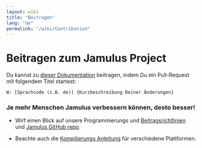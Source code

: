 ```yaml
---
layout: wiki
title: "Beitragen"
lang: "de"
permalink: "/wiki/Contribution"
---
```


# Beitragen zum Jamulus Project

Du kannst zu [dieser Dokumentation](https://github.com/jamulussoftware/jamulussoftware.github.io/) beitragen, indem Du ein Pull-Request mit folgendem Titel startest:

`W: [Sprachcode (z.B. de)] {Kurzbeschreibung Deiner Änderungen}` 

### Je mehr Menschen Jamulus verbessern können, desto besser!

* Wirf einen Blick auf unsere Programmierungs und [Beitragsrichtlinien](https://github.com/corrados/jamulus/issues/596) und [Jamulus GitHub repo](https://github.com/corrados/jamulus).

* Beachte auch die [Kompilierungs Anleitung](/wiki/Compiling) für verschiedene Plattformen.
